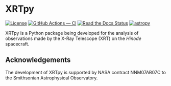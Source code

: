 # XRTpy

[![License](https://img.shields.io/badge/License-BSD%202--Clause-blue.svg)](./LICENSE)
[![GitHub Actions — CI](https://github.com/HinodeXRT/xrtpy/workflows/CI/badge.svg)](https://github.com/HinodeXRT/xrtpy/actions?query=workflow%3ACI+branch%3Amain)
[![Read the Docs Status](https://readthedocs.org/projects/xrtpy/badge/?version=latest&logo=twitter)](http://xrtpy.readthedocs.io/en/latest/?badge=latest)
[![astropy](http://img.shields.io/badge/powered%20by-AstroPy-orange.svg?style=flat&logo=astropy)](http://www.astropy.org/)

XRTpy is a Python package being developed for the analysis of observations made by the X-Ray Telescope (XRT) on the *Hinode* spacecraft.

## Acknowledgements

The development of XRTpy is supported by NASA contract NNM07AB07C to the Smithsonian Astrophysical Observatory.
